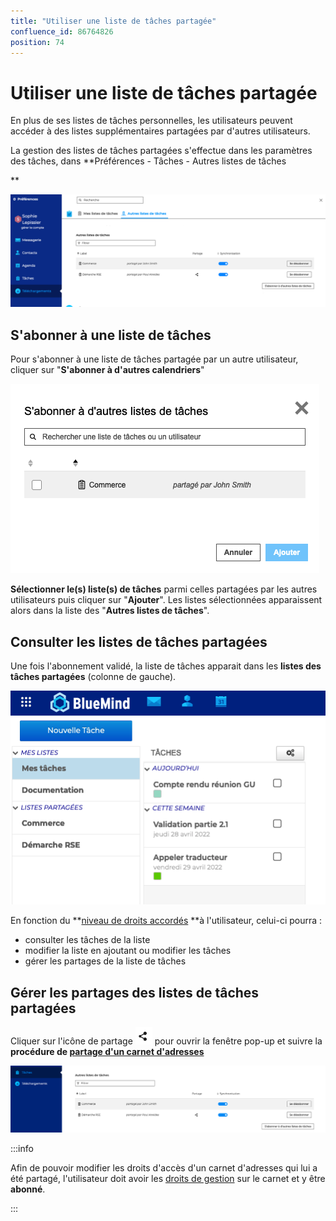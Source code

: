 ```yaml
---
title: "Utiliser une liste de tâches partagée"
confluence_id: 86764826
position: 74
---
```

# Utiliser une liste de tâches partagée


En plus de ses listes de tâches personnelles, les utilisateurs peuvent accéder à des listes supplémentaires partagées par d'autres utilisateurs.

La gestion des listes de tâches partagées s'effectue dans les paramètres des tâches, dans **Préférences - Tâches - Autres listes de tâches


**

**![](../../attachments/86764826/86764832.png)**

## S'abonner à une liste de tâches

Pour s'abonner à une liste de tâches partagée par un autre utilisateur, cliquer sur "**S'abonner à d'autres calendriers**"

![](../../attachments/86764826/86764831.png)

**Sélectionner le(s) liste(s) de tâches** parmi celles partagées par les autres utilisateurs puis cliquer sur "**Ajouter**". Les listes sélectionnées apparaissent alors dans la liste des "**Autres listes de tâches**".


## Consulter les listes de tâches partagées

Une fois l'abonnement validé, la liste de tâches apparait dans les **listes des tâches partagées** (colonne de gauche).

![](../../attachments/86764826/86764830.png)

En fonction du **[niveau de droits accordés](/Guide_de_l_utilisateur/Les_tâches_4.7/Partager_une_liste_de_tâches/) **à l'utilisateur, celui-ci pourra :

- consulter les tâches de la liste
- modifier la liste en ajoutant ou modifier les tâches
- gérer les partages de la liste de tâches


## Gérer les partages des listes de tâches partagées

Cliquer sur l'icône de partage ![](../../attachments/86764826/86764829.png) pour ouvrir la fenêtre pop-up et suivre la **procédure de [partage d'un carnet d'adresses](/Guide_de_l_utilisateur/Les_tâches_4.7/Partager_une_liste_de_tâches/)**

![](../../attachments/86764826/86764828.png)


:::info

Afin de pouvoir modifier les droits d'accès d'un carnet d'adresses qui lui a été partagé, l'utilisateur doit avoir les [droits de gestion](/Guide_de_l_utilisateur/Les_tâches_4.7/Partager_une_liste_de_tâches/) sur le carnet et y être **abonné**.

:::


